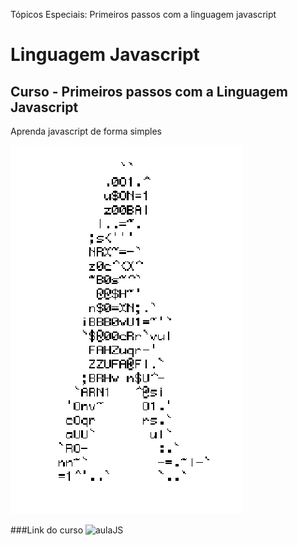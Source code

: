 Tópicos Especiais: Primeiros passos com a linguagem javascript
# Linguagem Javascript
## Curso - Primeiros passos com a Linguagem Javascript
Aprenda javascript de forma simples


![HomemLetra](homem-letra.gif)

###Link do curso
![aulaJS](https://emojipedia.org/)
